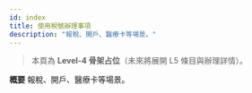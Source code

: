 ```yaml
---
id: index
title: 使用稅號辦理事項
description: "報稅、開戶、醫療卡等場景。"
---
```


> 本頁為 **Level-4 骨架占位**（未來將展開 L5 條目與辦理詳情）。

**概要**
報稅、開戶、醫療卡等場景。
